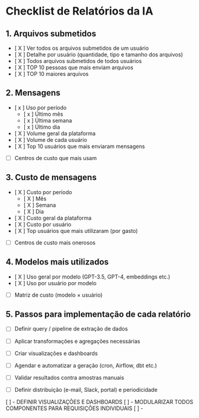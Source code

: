 # Checklist de Relatórios da IA
 
## 1. Arquivos submetidos
- [ X ] Ver todos os arquivos submetidos de um usuário
- [ X ] Detalhe por usuário (quantidade, tipo e tamanho dos arquivos)
- [ X ] Todos arquivos submetidos de todos usuários
- [ X ] TOP 10 pessoas que mais enviam arquivos
- [ X ] TOP 10 maiores arquivos
 
## 2. Mensagens
- [ x ] Uso por período  
  - [ x ] Último mês  
  - [ x ] Última semana  
  - [ x ] Último dia  
- [ X ] Volume geral da plataforma  
- [ X ] Volume de cada usuário  
- [ X ] Top 10 usuários que mais enviaram mensagens  
- [ ] Centros de custo que mais usam  
 
## 3. Custo de mensagens
- [ X ] Custo por período  
  - [ X ] Mês  
  - [ X ] Semana  
  - [ X ] Dia  
- [ X ] Custo geral da plataforma  
- [ X ] Custo por usuário  
- [ X ] Top usuários que mais utilizaram (por gasto)  
- [ ] Centros de custo mais onerosos  
 
## 4. Modelos mais utilizados
- [ X ] Uso geral por modelo (GPT-3.5, GPT-4, embeddings etc.)  
- [ X ] Uso por usuário por modelo  
- [ ] Matriz de custo (modelo × usuário)  
 
## 5. Passos para implementação de cada relatório
- [ ] Definir query / pipeline de extração de dados  
- [ ] Aplicar transformações e agregações necessárias  
- [ ] Criar visualizações e dashboards  
- [ ] Agendar e automatizar a geração (cron, Airflow, dbt etc.)  
- [ ] Validar resultados contra amostras manuais  
- [ ] Definir distribuição (e-mail, Slack, portal) e periodicidade









[ ] - DEFINIR VISUALIZAÇÕES E DASHBOARDS
[ ] - MODULARIZAR TODOS COMPONENTES PARA REQUISIÇÕES INDIVIDUAIS
[ ] - 






